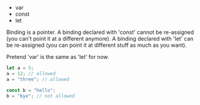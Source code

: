 -   var
-   const
-   let

Binding is a pointer. A binding declared with 'const' cannot be re-assigned (you can't point it at a different anymore). A binding declared with 'let' can be re-assigned (you can point it at different stuff as much as you want).

Pretend 'var' is the same as 'let' for now.

```js
let a = 5;
a = 12; // allowed
a = "three"; // allowed

const b = "hello";
b = "bye"; // not allowed
```